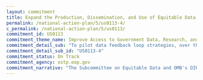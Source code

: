 ```yaml
---
layout: commitment
title: Expand the Production, Dissemination, and Use of Equitable Data
permalink: /national-action-plan/5/us0113-4/
c_permalink: /national-action-plan/5/us0113/
commitment_id: US0113
commitment_theme_name: Improve Access to Government Data, Research, and Information
commitment_detail_sub: "To pilot data feedback loop strategies, over the next year the Subcommittee on Equitable Data commits to sharing public recommendations to individual Federal agencies received through past Requests for Information, and then sharing back publicly whether agencies can implement the recommendations and any relevant barriers to doing so."
commitment_detail_sub_id: "US0113-4"
commitment_status: On Track
commitment_agency: ostp.eop.gov
commitment_narrative: "The Subcommittee on Equitable Data and OMB's OIRA piloted a new approach to feedback loops with the public. The results of that pilot are expected to be released in Summer 2023 along with a blogpost about the results"
---
```


